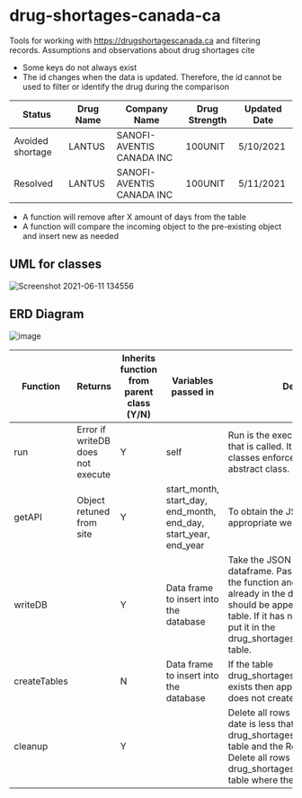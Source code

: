 # drug-shortages-canada-ca

Tools for working with https://drugshortagescanada.ca and filtering records.
Assumptions and observations about drug shortages cite

* Some keys do not always exist 
* The id changes when the data is updated. Therefore, the id cannot be used to filter or identify the drug during the comparison

| Status      | Drug Name   | Company Name | Drug Strength | Updated Date  |
| ----------- | ----------- | ----------- | ----------- |----------- |
| Avoided shortage      | LANTUS | SANOFI-AVENTIS CANADA INC |100UNIT | 5/10/2021 | 137925 |
| Resolved      | LANTUS | SANOFI-AVENTIS CANADA INC |100UNIT | 5/11/2021 | 138648 |

* A function will remove after X amount of days from the table
* A function will compare the incoming object to the pre-existing object and insert new as needed

## UML for classes

![Screenshot 2021-06-11 134556](https://user-images.githubusercontent.com/65190279/121731639-d5842d00-cab6-11eb-9dc8-f74cd30a7ccc.png)

## ERD Diagram
![image](https://user-images.githubusercontent.com/65190279/121731757-f9e00980-cab6-11eb-8bac-479cbc66d9bf.png)

| Function	|Returns	|Inherits function from parent class (Y/N)|	Variables passed in	|Description|
| ----------- | ----------- | ----------- | ----------- |----------- |
|run	|Error if writeDB does not execute|	Y|	self|	Run is the execution of the thread that is called. It calls the other the classes enforced by the Website abstract class.|
|getAPI	|Object retuned from site|	Y	|start_month, start_day, end_month, end_day, start_year, end_year|	To obtain the JSON object from the appropriate website.|
|writeDB|		|Y|	Data frame to insert into the database|	Take the JSON object turn into a dataframe. Pass the dataframe into the function and check if the entry is already in the database, if it is then it should be appended to the resolved table. If it has not been found then put it in the drug_shortages_and_discontinuations table.| 
|createTables|		|N|	Data frame to insert into the database|	If the table drug_shortages_and_discontinuations exists then append new entries and if does not create the table.|
|cleanup	|	|Y|		|Delete all rows where the updated date is less that the limit in both the drug_shortages_and_discontinuations table and the Resolved_Date table. Delete all rows from drug_shortages_and_discontinuations table where the status is resolved.|
